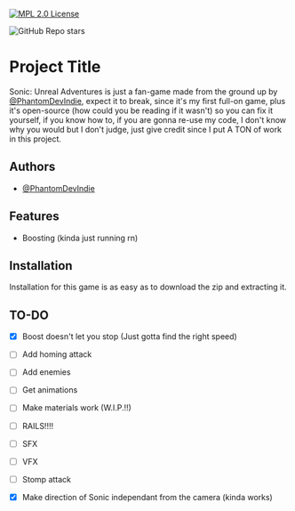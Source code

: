 [![MPL 2.0 License](https://img.shields.io/badge/License-MPL2.0-green.svg)](https://choosealicense.com/licenses/mpl-2.0/)

![GitHub Repo stars](https://img.shields.io/github/stars/PhantomDevIndie/Sonic-UA)

# Project Title

Sonic: Unreal Adventures is just a fan-game made from the ground up by [@PhantomDevIndie](https://github.com/AstroGamesIndie), expect it to break, since it's my first full-on game, plus it's open-source (how could you be reading if it wasn't) so you can fix it yourself, if you know how to, if you are gonna re-use my code, I don't know why you would but I don't judge, just give credit since I put A TON of work in this project.


## Authors

- [@PhantomDevIndie](https://github.com/PhantomDevIndie)


## Features

- Boosting (kinda just running rn)
## Installation

Installation for this game is as easy as to download the zip and extracting it.
## **TO-DO**

- [X] Boost doesn't let you stop (Just gotta find the right speed)

- [ ] Add homing attack

- [ ] Add enemies

- [ ] Get animations

- [ ] Make materials work (W.I.P.!!)

- [ ] RAILS!!!!

- [ ] SFX

- [ ] VFX

- [ ] Stomp attack

- [x] Make direction of Sonic independant from the camera (kinda works)
